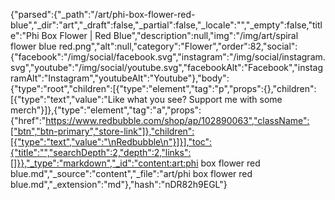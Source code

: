 {"parsed":{"_path":"/art/phi-box-flower-red-blue","_dir":"art","_draft":false,"_partial":false,"_locale":"","_empty":false,"title":"Phi Box Flower | Red Blue","description":null,"img":"/img/art/spiral flower blue red.png","alt":null,"category":"Flower","order":82,"social":{"facebook":"/img/social/facebook.svg","instagram":"/img/social/instagram.svg","youtube":"/img/social/youtube.svg","facebookAlt":"Facebook","instagramAlt":"Instagram","youtubeAlt":"Youtube"},"body":{"type":"root","children":[{"type":"element","tag":"p","props":{},"children":[{"type":"text","value":"Like what you see? Support me with some merch"}]},{"type":"element","tag":"a","props":{"href":"https://www.redbubble.com/shop/ap/102890063","className":["btn","btn-primary","store-link"]},"children":[{"type":"text","value":"\nRedbubble\n"}]}],"toc":{"title":"","searchDepth":2,"depth":2,"links":[]}},"_type":"markdown","_id":"content:art:phi box flower red blue.md","_source":"content","_file":"art/phi box flower red blue.md","_extension":"md"},"hash":"nDR82h9EGL"}
